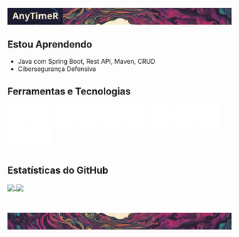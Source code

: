 ![Logo do Projeto](assets/header.png)

## Estou Aprendendo
- Java com Spring Boot, Rest API, Maven, CRUD
- Cibersegurança Defensiva

## Ferramentas e Tecnologias
<div>
  <img src="assets/icons8-java-50.png" />
  <img src="assets/icons8-javascript-50.png" />
  <img src="assets/icons8-typescript-50.png" />
  <img src="assets/icons8-html-50.png" />
  <img src="assets/icons8-css-50.png" />
  <img src="assets/icons8-postgresql-50.png" />
  <img src="assets/icons8-postman-48.png" />
  <img src="assets/icons8-git-50.png" />
  <img src="assets/icons8-github-50.png" />
  <img src="assets/icons8-hack-50.png" />
  <img src="assets/icons8-blockchain-50.png" />
</div>

## Estatísticas do GitHub
<a href="https://github.com/AnyTimeR/AnyTimeR">
  <img align="center" src="https://github-readme-stats.vercel.app/api?username=AnyTimeR&show_icons=true&theme=radical" />
</a>
<a href="https://github.com/AnyTimeR/AnyTimeR">
  <img align="center" src="https://github-readme-stats.vercel.app/api/top-langs/?username=AnyTimeR&layout=compact&theme=radical" />
</a>
<br><br><br>

![Logo do Projeto](assets/footer.png)
